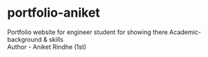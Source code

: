 # portfolio-aniket
Portfolio website for engineer student for showing there Academic-background &amp; skills 
<br> Author - Aniket Rindhe (1st)
